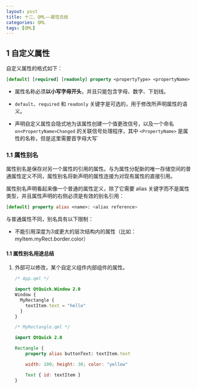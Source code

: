 ```yaml
---
layout: post
title: 十二、QML——属性总结
categories: QML
tags: [QML]
---
```


## 1 自定义属性

自定义属性的格式如下：

```qml
[default] [required] [readonly] property <propertyType> <propertyName>
```

- 属性名称必须**以小写字母开头**，并且只能包含字母、数字、下划线。

- `default`、`required` 和 `readonly` 关键字是可选的，用于修改所声明属性的语义。

- 声明自定义属性会隐式地为该属性创建一个值更改信号，以及一个命名 `on<PropertyName>Changed` 的关联信号处理程序，其中 `<PropertyName>` 是属性的名称，但是这里需要首字母大写`

### 1.1 属性别名

属性别名是保存对另一个属性的引用的属性。与为属性分配新的唯一存储空间的普通属性定义不同，属性别名将新声明的属性连接为对现有属性的直接引用。

属性别名声明看起来像一个普通的属性定义，除了它需要 alias 关键字而不是属性类型，并且属性声明的右侧必须是有效的别名引用：

```qml
[default] property alias <name>: <alias reference>
```

与普通属性不同，别名具有以下限制：

- 不能引用深度为3或更大的层次结构内的属性（比如：myItem.myRect.border.color）

#### 1.1 属性别名用途总结

1. 外部可以修改，某个自定义组件内部组件的属性。

    ```qml
    /* App.qml */

    import QtQuick.Window 2.0
    Window {
      MyRectangle { 
        textItem.text = "hello"
      }
    }

    /* MyRectangle.qml */

    import QtQuick 2.0
    
    Rectangle {
        property alias buttonText: textItem.text
    
        width: 100; height: 30; color: "yellow"
    
        Text { id: textItem }
    }
    ```

